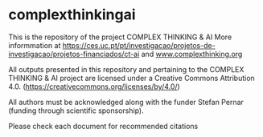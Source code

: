 # complexthinkingai
This is the repository of the project COMPLEX THINKING &amp; AI
More informmation at https://ces.uc.pt/pt/investigacao/projetos-de-investigacao/projetos-financiados/ct-ai and www.complexthinking.org


All outputs presented in this repository and pertaining to the COMPLEX THINKING & AI project are licensed under a 
Creative Commons Attribution 4.0. (https://creativecommons.org/licenses/by/4.0/)

All authors must be acknowledged along with the funder Stefan Pernar (funding through scientific sponsorship).


Please check each document for recommended citations
